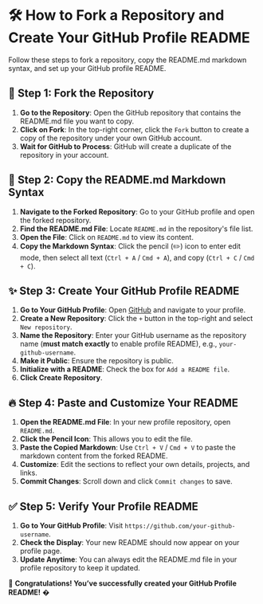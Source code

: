 # 🛠️ How to Fork a Repository and Create Your GitHub Profile README

Follow these steps to fork a repository, copy the README.md markdown syntax, and set up your GitHub profile README.

## 🚀 Step 1: Fork the Repository
1. **Go to the Repository**: Open the GitHub repository that contains the README.md file you want to copy.
2. **Click on Fork**: In the top-right corner, click the `Fork` button to create a copy of the repository under your own GitHub account.
3. **Wait for GitHub to Process**: GitHub will create a duplicate of the repository in your account.

## 📝 Step 2: Copy the README.md Markdown Syntax
1. **Navigate to the Forked Repository**: Go to your GitHub profile and open the forked repository.
2. **Find the README.md File**: Locate `README.md` in the repository's file list.
3. **Open the File**: Click on `README.md` to view its content.
4. **Copy the Markdown Syntax**: Click the pencil (✏️) icon to enter edit mode, then select all text (`Ctrl + A` / `Cmd + A`), and copy (`Ctrl + C` / `Cmd + C`).

## ✨ Step 3: Create Your GitHub Profile README
1. **Go to Your GitHub Profile**: Open [GitHub](https://github.com/) and navigate to your profile.
2. **Create a New Repository**: Click the `+` button in the top-right and select `New repository`.
3. **Name the Repository**: Enter your GitHub username as the repository name (**must match exactly** to enable profile README), e.g., `your-github-username`.
4. **Make it Public**: Ensure the repository is public.
5. **Initialize with a README**: Check the box for `Add a README file`.
6. **Click Create Repository**.

## 🔥 Step 4: Paste and Customize Your README
1. **Open the README.md File**: In your new profile repository, open `README.md`.
2. **Click the Pencil Icon**: This allows you to edit the file.
3. **Paste the Copied Markdown**: Use `Ctrl + V` / `Cmd + V` to paste the markdown content from the forked README.
4. **Customize**: Edit the sections to reflect your own details, projects, and links.
5. **Commit Changes**: Scroll down and click `Commit changes` to save.

## ✅ Step 5: Verify Your Profile README
1. **Go to Your GitHub Profile**: Visit `https://github.com/your-github-username`.
2. **Check the Display**: Your new README should now appear on your profile page.
3. **Update Anytime**: You can always edit the README.md file in your profile repository to keep it updated.

🎉 **Congratulations! You’ve successfully created your GitHub Profile README!** �
